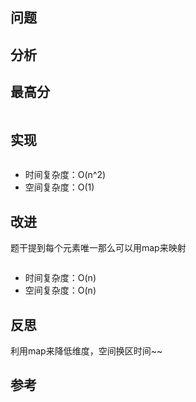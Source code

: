 ## 问题


## 分析


## 最高分
```golang

```


## 实现
```golang

```
* 时间复杂度：O(n^2)
* 空间复杂度：O(1)

## 改进
题干提到每个元素唯一那么可以用map来映射
```golang

```
* 时间复杂度：O(n)
* 空间复杂度：O(n)

## 反思
利用map来降低维度，空间换区时间~~

## 参考
